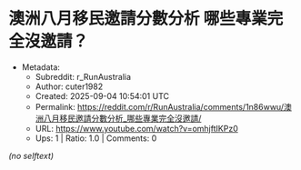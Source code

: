 # 澳洲八月移民邀請分數分析 哪些專業完全沒邀請？

- Metadata:
  - Subreddit: r_RunAustralia
  - Author: cuter1982
  - Created: 2025-09-04 10:54:01 UTC
  - Permalink: https://reddit.com/r/RunAustralia/comments/1n86wwu/澳洲八月移民邀請分數分析_哪些專業完全沒邀請/
  - URL: https://www.youtube.com/watch?v=omhjftIKPz0
  - Ups: 1 | Ratio: 1.0 | Comments: 0

_(no selftext)_
